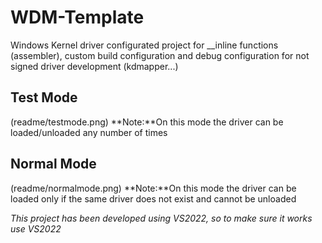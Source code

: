 # WDM-Template
Windows Kernel driver configurated project for __inline functions (assembler), custom build configuration and debug configuration for not signed driver development (kdmapper...)

## Test Mode
(readme/testmode.png)
**Note:**On this mode the driver can be loaded/unloaded any number of times

## Normal Mode
(readme/normalmode.png)
**Note:**On this mode the driver can be loaded only if the same driver does not exist and cannot be unloaded

*This project has been developed using VS2022, so to make sure it works use VS2022*

